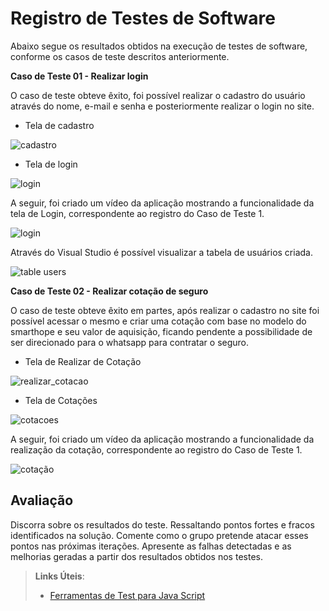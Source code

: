 # Registro de Testes de Software

Abaixo segue os resultados obtidos na execução de testes de software, conforme os casos de teste descritos anteriormente. 

**Caso de Teste 01 - Realizar login**

O caso de teste obteve êxito, foi possível realizar o cadastro do usuário através do nome, e-mail e senha e posteriormente realizar o login no site.

- Tela de cadastro

![cadastro](https://user-images.githubusercontent.com/90807404/198836720-c1c32a1a-7930-4523-b696-eacd364c5605.png)


- Tela de login

![login](https://user-images.githubusercontent.com/90807404/198836881-551789ff-091b-45af-a387-cf7554129b4c.png)


A seguir, foi criado um vídeo da aplicação mostrando a funcionalidade da tela de Login, correspondente ao registro do Caso de Teste 1. 

![login](https://user-images.githubusercontent.com/90807404/200700487-8c7ae67b-50e0-4c0c-854e-ab5d6568c1b4.gif)

Através do Visual Studio é possível visualizar a tabela de usuários criada. 

![table users](https://user-images.githubusercontent.com/90807404/200700882-ebe546e8-ceab-40d8-8d7c-f252e53e9f12.jpg)


**Caso de Teste 02 - Realizar cotação de seguro**

O caso de teste obteve êxito em partes, após realizar o cadastro no site foi possível acessar o mesmo e criar uma cotação com base no modelo do smarthope e seu valor de aquisição, ficando pendente a possibilidade de ser direcionado para o whatsapp para contratar o seguro. 

- Tela de Realizar de Cotação

![realizar_cotacao](https://user-images.githubusercontent.com/90807404/204136525-6922da81-cc1c-4d2c-bb08-3bb2028a3f8a.png)

- Tela de Cotações

![cotacoes](https://user-images.githubusercontent.com/90807404/204136682-e87230fd-053c-4e82-a6f9-084889837655.png)

A seguir, foi criado um vídeo da aplicação mostrando a funcionalidade da realização da cotação, correspondente ao registro do Caso de Teste 1. 

![cotação](https://user-images.githubusercontent.com/90807404/204136722-cb22f2e7-d347-4a3f-95d5-1b19e32a2bbc.gif)


## Avaliação

Discorra sobre os resultados do teste. Ressaltando pontos fortes e fracos identificados na solução. Comente como o grupo pretende atacar esses pontos nas próximas iterações. Apresente as falhas detectadas e as melhorias geradas a partir dos resultados obtidos nos testes.

> **Links Úteis**:
> - [Ferramentas de Test para Java Script](https://geekflare.com/javascript-unit-testing/)
